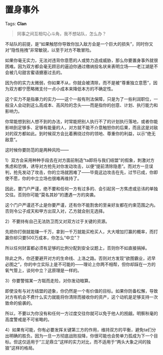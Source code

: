 # 置身事外

Tags: **Clan**

> 同事之间互相勾心斗角，我不想站队，怎么办？



不站队的前提，是“如果触怒你导致你加入敌方会是一个巨大的损失”，同时你又对“隐性拖拽”非常敏锐，以至于对方不敢冒险。

如果你毫无实力，无法对违背你意愿的人或势力造成威胁，那么你要置身事外就很困难。因为双方都会毫无顾忌的逼迫你通过缴纳投名状来表明立场——老江湖是不会被几句甜言蜜语搪塞过去的。

因为你的实力太微弱，你如果不从，你就会被清除，而不是被“尊重独立意愿”，因为双方都宁愿略微支付一点小成本来降低本方的不确定性。

这个实力不是指暴力的实力——这个一般有刑法保障，只是为了一些利润职位，一般没人会动到这么高成本、高风险的念头——而是指你的创意、计划、执行能力和影响力。

你常能想到别人想不到的办法，时常能把别人执行不了的计划执行落地，或者你能影响到足够多、足够有能量的人，对方就不能不介意触怒你的后果，而且这是对敌对的双方都如此。到时候双方会比着赛绕过你的领地、尊重你的利益，以示“绝无敌意”。

这时候你要防范的是两种风险——

1）双方会采用种种手段去在对方面前制造“ta即将与我们结盟”的假象，刺激对方焦虑和恐惧，诱导对方抢先对你发动攻击，以便“提前清除隐患”。而对方一旦误判，抢先发动了攻击，你的立场就困难了——毕竟这边攻击在先，过节已成，你即使不愿，你的中立立场也很难再维持了。

因此，要门户严谨，绝不要和任何一方有过多的、会引起另一方焦虑或忌讳的单独交往。否则你可能“莫名其妙”的遭遇一方的突袭。

这个门户严谨还不止是你要严谨，还有你不能割舍的至亲好友都在约束范围之内。否则令公子成天和甲方出双入对，乙方就会别无选择。

  


2）不要持有自己无法防卫而又对双方过于关键的资源。

先把你打倒就能赚一千万，拿到一千万就能买枪买人，大大增加打赢的概率，而打赢你却只要500万成本，你怎么“中立”？

所以任何财富都必须有足够的比例分配到安全议题上，否则你不如直接捐掉。

除此之外，你还要避开对方的生命线、上洛之路。否则对方发现“欲图霸业，迟早必图之”，你的中立实际上是不可能的——理论上你两不相帮，但你却踩在一方的氧气管上，谈何中立？这原理是一样的。

  


3）你要警惕某一方铤而走险，对你发动暗算。

即使没有与对方结盟的迹象，你仍然是一个有价值的目标。如果你防备松懈，导致对方有机会不费什么实力就能将你清除而接收你的资产，这个动机是足够支持一次致命的偷袭的。

所以，不要以为你没有和任何一方过度交往你就可以免于他人的觊觎。明察秋毫的高度警戒是不可省略的。

4）如果有可能，你有必要发挥关键第三方的作用，维持双方的平衡，避免ta们分出明确的胜负。因为一旦一方彻底战败投降，你很可能也会势单力孤成为下一个目标。但这仅适用于“三足鼎立”这样的实力对比，而不适用于“两头大象之间的独狼”这样的格局。




